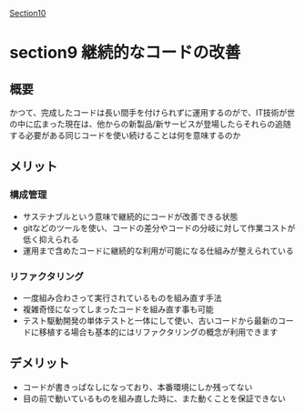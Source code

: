 [Section10](https://github.com/koyama86/Agile_Chapter1.2/blob/main/Section10)

# section9 継続的なコードの改善


## 概要
かつて、完成したコードは長い間手を付けられずに運用するのがで、IT技術が世の中に広まった現在は、他からの新製品/新サービスが登場したらそれらの追随する必要がある同じコードを使い続けることは何を意味するのか

## メリット
### 構成管理
- サステナブルという意味で継続的にコードが改善できる状態
- gitなどのツールを使い、コードの差分やコードの分岐に対して作業コストが低く抑えられる
- 運用まで含めたコードに継続的な利用が可能になる仕組みが整えられている
### リファクタリング
- 一度組み合わさって実行されているものを組み直す手法
- 複雑奇怪になってしまったコードを組み直す事も可能
- テスト駆動開発の単体テストと一体にして使い、古いコードから最新のコードに移植する場合も基本的にはリファクタリングの概念が利用できます 

## デメリット
- コードが書きっぱなしになっており、本番環境にしか残ってない
- 目の前で動いているものを組み直した時に、また動くことを保証できない



